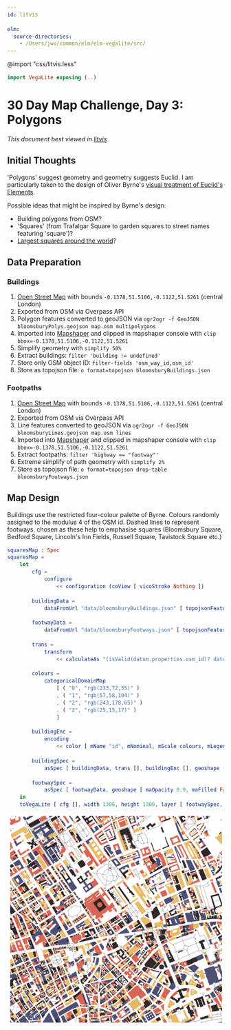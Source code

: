 ```yaml
---
id: litvis

elm:
  source-directories:
    - /Users/jwo/common/elm/elm-vegalite/src/
---
```


@import "css/litvis.less"

```elm {l=hidden}
import VegaLite exposing (..)
```

# 30 Day Map Challenge, Day 3: Polygons

_This document best viewed in [litvis](https://github.com/gicentre/litvis)_

## Initial Thoughts

'Polygons' suggest geometry and geometry suggests Euclid. I am particularly taken to the design of Oliver Byrne's [visual treatment of Euclid's Elements](https://www.math.ubc.ca/~cass/euclid/byrne.html).

Possible ideas that might be inspired by Byrne's design:

- Building polygons from OSM?
- 'Squares' (from Trafalgar Square to garden squares to street names featuring 'square')?
- [Largest squares around the world](https://en.wikipedia.org/wiki/List_of_city_squares_by_size)?

## Data Preparation

### Buildings

1. [Open Street Map](https://www.openstreetmap.org/search?query=london#map=11/51.5077/-0.1274) with bounds `-0.1378,51.5106,-0.1122,51.5261` (central London)
2. Exported from OSM via Overpass API
3. Polygon features converted to geoJSON via `ogr2ogr -f GeoJSON bloomsburyPolys.geojson map.osm multipolygons`
4. Imported into [Mapshaper](https://mapshaper.org) and clipped in mapshaper console with `clip bbox=-0.1378,51.5106,-0.1122,51.5261`
5. Simplify geometry with `simplify 50%`
6. Extract buildings: `filter 'building != undefined'`
7. Store only OSM object ID: `filter-fields 'osm_way_id,osm_id'`
8. Store as topojson file: `o format=topojson bloomsburyBuildings.json`

### Footpaths

1. [Open Street Map](https://www.openstreetmap.org/search?query=london#map=11/51.5077/-0.1274) with bounds `-0.1378,51.5106,-0.1122,51.5261` (central London)
2. Exported from OSM via Overpass API
3. Line features converted to geoJSON via `ogr2ogr -f GeoJSON bloomsburyLines.geojson map.osm lines`
4. Imported into [Mapshaper](https://mapshaper.org) and clipped in mapshaper console with `clip bbox=-0.1378,51.5106,-0.1122,51.5261`
5. Extract footpaths: `filter 'highway == "footway"'`
6. Extreme simplify of path geometry with `simplify 2%`
7. Store as topojson file: `o format=topojson drop-table bloomsburyFootways.json`

## Map Design

Buildings use the restricted four-colour palette of Byrne. Colours randomly assigned to the modulus 4 of the OSM id. Dashed lines to represent footways, chosen as these help to emphasise squares (Bloomsbury Square, Bedford Square, Lincoln's Inn Fields, Russell Square, Tavistock Square etc.)

```elm {l}
squaresMap : Spec
squaresMap =
    let
        cfg =
            configure
                << configuration (coView [ vicoStroke Nothing ])

        buildingData =
            dataFromUrl "data/bloomsburyBuildings.json" [ topojsonFeature "centralLondonPolys" ]

        footwayData =
            dataFromUrl "data/bloomsburyFootways.json" [ topojsonFeature "centralLondonLines" ]

        trans =
            transform
                << calculateAs "(isValid(datum.properties.osm_id)? datum.properties.osm_id:0 + isValid(datum.properties.osm_way_id)? datum.properties.osm_way_id:0)%4" "id"

        colours =
            categoricalDomainMap
                [ ( "0", "rgb(233,72,55)" )
                , ( "1", "rgb(57,58,104)" )
                , ( "2", "rgb(243,178,65)" )
                , ( "3", "rgb(25,15,17)" )
                ]

        buildingEnc =
            encoding
                << color [ mName "id", mNominal, mScale colours, mLegend [] ]

        buildingSpec =
            asSpec [ buildingData, trans [], buildingEnc [], geoshape [ maOpacity 0.9 ] ]

        footwaySpec =
            asSpec [ footwayData, geoshape [ maOpacity 0.9, maFilled False, maStroke "black", maStrokeWidth 2, maStrokeDash [ 4, 4 ] ] ]
    in
    toVegaLite [ cfg [], width 1300, height 1300, layer [ footwaySpec, buildingSpec ] ]
```

![day 3](images/day03.jpg)
